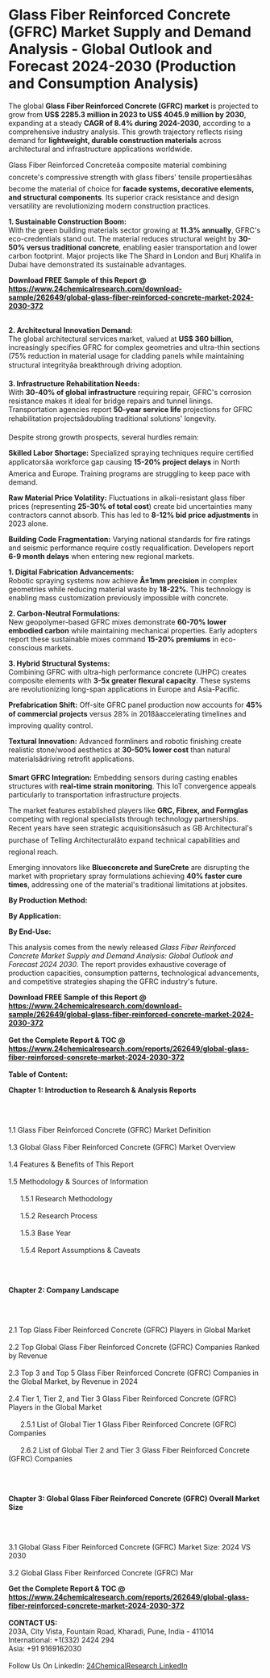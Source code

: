 <h1>Glass Fiber Reinforced Concrete (GFRC) Market Supply and Demand Analysis - Global Outlook and Forecast 2024-2030 (Production and Consumption Analysis)</h1><p>The global <strong>Glass Fiber Reinforced Concrete (GFRC) market</strong> is projected to grow from <strong>US$ 2285.3 million in 2023 to US$ 4045.9 million by 2030</strong>, expanding at a steady <strong>CAGR of 8.4% during 2024-2030</strong>, according to a comprehensive industry analysis. This growth trajectory reflects rising demand for <strong>lightweight, durable construction materials</strong> across architectural and infrastructure applications worldwide.</p><p>Glass Fiber Reinforced Concreteâa composite material combining concrete's compressive strength with glass fibers' tensile propertiesâhas become the material of choice for <strong>facade systems, decorative elements, and structural components</strong>. Its superior crack resistance and design versatility are revolutionizing modern construction practices.</p><p><strong>1. Sustainable Construction Boom:</strong><br>
With the green building materials sector growing at <strong>11.3% annually</strong>, GFRC's eco-credentials stand out. The material reduces structural weight by <strong>30-50% versus traditional concrete</strong>, enabling easier transportation and lower carbon footprint. Major projects like The Shard in London and Burj Khalifa in Dubai have demonstrated its sustainable advantages.</p><div><b>Download FREE Sample of this Report @ 
            <a href="https://www.24chemicalresearch.com/download-sample/262649/global-glass-fiber-reinforced-concrete-market-2024-2030-372">
            https://www.24chemicalresearch.com/download-sample/262649/global-glass-fiber-reinforced-concrete-market-2024-2030-372</a></b></div><br><p><strong>2. Architectural Innovation Demand:</strong><br>
The global architectural services market, valued at <strong>US$ 360 billion</strong>, increasingly specifies GFRC for complex geometries and ultra-thin sections (75% reduction in material usage for cladding panels while maintaining structural integrityâa breakthrough driving adoption.</p><p><strong>3. Infrastructure Rehabilitation Needs:</strong><br>
With <strong>30-40% of global infrastructure</strong> requiring repair, GFRC's corrosion resistance makes it ideal for bridge repairs and tunnel linings. Transportation agencies report <strong>50-year service life</strong> projections for GFRC rehabilitation projectsâdoubling traditional solutions' longevity.</p><p>Despite strong growth prospects, several hurdles remain:</p><p><strong>Skilled Labor Shortage:</strong> Specialized spraying techniques require certified applicatorsâa workforce gap causing <strong>15-20% project delays</strong> in North America and Europe. Training programs are struggling to keep pace with demand.</p><p><strong>Raw Material Price Volatility:</strong> Fluctuations in alkali-resistant glass fiber prices (representing <strong>25-30% of total cost</strong>) create bid uncertainties many contractors cannot absorb. This has led to <strong>8-12% bid price adjustments</strong> in 2023 alone.</p><p><strong>Building Code Fragmentation:</strong> Varying national standards for fire ratings and seismic performance require costly requalification. Developers report <strong>6-9 month delays</strong> when entering new regional markets.</p><p><strong>1. Digital Fabrication Advancements:</strong><br>
Robotic spraying systems now achieve <strong>Â±1mm precision</strong> in complex geometries while reducing material waste by <strong>18-22%</strong>. This technology is enabling mass customization previously impossible with concrete.</p><p><strong>2. Carbon-Neutral Formulations:</strong><br>
New geopolymer-based GFRC mixes demonstrate <strong>60-70% lower embodied carbon</strong> while maintaining mechanical properties. Early adopters report these sustainable mixes command <strong>15-20% premiums</strong> in eco-conscious markets.</p><p><strong>3. Hybrid Structural Systems:</strong><br>
Combining GFRC with ultra-high performance concrete (UHPC) creates composite elements with <strong>3-5x greater flexural capacity</strong>. These systems are revolutionizing long-span applications in Europe and Asia-Pacific.</p><p><strong>Prefabrication Shift:</strong> Off-site GFRC panel production now accounts for <strong>45% of commercial projects</strong> versus 28% in 2018âaccelerating timelines and improving quality control.</p><p><strong>Textural Innovation:</strong> Advanced formliners and robotic finishing create realistic stone/wood aesthetics at <strong>30-50% lower cost</strong> than natural materialsâdriving retrofit applications.</p><p><strong>Smart GFRC Integration:</strong> Embedding sensors during casting enables structures with <strong>real-time strain monitoring</strong>. This IoT convergence appeals particularly to transportation infrastructure projects.</p><p>The market features established players like <strong>GRC, Fibrex, and Formglas</strong> competing with regional specialists through technology partnerships. Recent years have seen strategic acquisitionsâsuch as GB Architectural's purchase of Telling Architecturalâto expand technical capabilities and regional reach.</p><p>Emerging innovators like <strong>Blueconcrete and SureCrete</strong> are disrupting the market with proprietary spray formulations achieving <strong>40% faster cure times</strong>, addressing one of the material's traditional limitations at jobsites.</p><p><strong>By Production Method:</strong></p><p><strong>By Application:</strong></p><p><strong>By End-Use:</strong></p><p>This analysis comes from the newly released <em>Glass Fiber Reinforced Concrete Market Supply and Demand Analysis: Global Outlook and Forecast 2024 2030</em>. The report provides exhaustive coverage of production capacities, consumption patterns, technological advancements, and competitive strategies shaping the GFRC industry's future.</p><div><b>Download FREE Sample of this Report @ 
            <a href="https://www.24chemicalresearch.com/download-sample/262649/global-glass-fiber-reinforced-concrete-market-2024-2030-372">
            https://www.24chemicalresearch.com/download-sample/262649/global-glass-fiber-reinforced-concrete-market-2024-2030-372</a></b></div><br><div><b>Get the Complete Report & TOC @ 
            <a href="https://www.24chemicalresearch.com/reports/262649/global-glass-fiber-reinforced-concrete-market-2024-2030-372">
            https://www.24chemicalresearch.com/reports/262649/global-glass-fiber-reinforced-concrete-market-2024-2030-372</a></b></div><br>
            <b>Table of Content:</b><p><p><strong>Chapter 1: Introduction to Research &amp; Analysis Reports</strong></p><br />
<br />
<p>1.1 Glass Fiber Reinforced Concrete (GFRC) Market Definition<br /><br />
1.3 Global Glass Fiber Reinforced Concrete (GFRC) Market Overview<br /><br />
1.4 Features &amp; Benefits of This Report<br /><br />
1.5 Methodology &amp; Sources of Information<br /><br />
&nbsp;&nbsp;&nbsp;&nbsp;&nbsp; 1.5.1 Research Methodology<br /><br />
&nbsp;&nbsp;&nbsp;&nbsp;&nbsp; 1.5.2 Research Process<br /><br />
&nbsp;&nbsp;&nbsp;&nbsp;&nbsp; 1.5.3 Base Year<br /><br />
&nbsp;&nbsp;&nbsp;&nbsp;&nbsp; 1.5.4 Report Assumptions &amp; Caveats</p><br />
<br />
<p><strong>Chapter 2: Company Landscape</strong></p><br />
<br />
<p>2.1 Top Glass Fiber Reinforced Concrete (GFRC) Players in Global Market<br /><br />
2.2 Top Global Glass Fiber Reinforced Concrete (GFRC) Companies Ranked by Revenue<br /><br />
2.3 Top 3 and Top 5 Glass Fiber Reinforced Concrete (GFRC) Companies in the Global Market, by Revenue in 2024<br /><br />
2.4 Tier 1, Tier 2, and Tier 3 Glass Fiber Reinforced Concrete (GFRC) Players in the Global Market<br /><br />
&nbsp;&nbsp;&nbsp;&nbsp;&nbsp; 2.5.1 List of Global Tier 1 Glass Fiber Reinforced Concrete (GFRC) Companies<br /><br />
&nbsp;&nbsp;&nbsp;&nbsp;&nbsp; 2.6.2 List of Global Tier 2 and Tier 3 Glass Fiber Reinforced Concrete (GFRC) Companies</p><br />
<br />
<p><strong>Chapter 3: Global Glass Fiber Reinforced Concrete (GFRC) Overall Market Size</strong></p><br />
<br />
<p>3.1 Global Glass Fiber Reinforced Concrete (GFRC) Market Size: 2024 VS 2030<br /><br />
3.2 Global Glass Fiber Reinforced Concrete (GFRC) Mar</p><div><b>Get the Complete Report & TOC @ 
            <a href="https://www.24chemicalresearch.com/reports/262649/global-glass-fiber-reinforced-concrete-market-2024-2030-372">
            https://www.24chemicalresearch.com/reports/262649/global-glass-fiber-reinforced-concrete-market-2024-2030-372</a></b></div><br><b>CONTACT US:</b><br>
            203A, City Vista, Fountain Road, Kharadi, Pune, India - 411014<br>
            International: +1(332) 2424 294<br>
            Asia: +91 9169162030 <br><br>
            Follow Us On LinkedIn: <a href="https://www.linkedin.com/company/24chemicalresearch/">24ChemicalResearch LinkedIn</a>